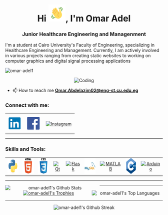 <h1 align="center">Hi <img src="https://github.com/omar-adel1/omar-adel1/blob/main/images/Wave.gif" height="55px" width="55px">, I'm Omar Adel</h1>
<h3 align="center">Junior Healthcare Engineering and Managenment</h3>
I'm a student at Cairo University's Faculty of Engineering, specializing in Healthcare Engineering and Management. Currently, I am actively involved in various projects ranging from creating static websites to working on computer graphics and digital signal processing applications

<p align="left">
  <img src="https://komarev.com/ghpvc/?username=omar-adel1&label=Profile%20views&color=0e75b6&style=flat" alt="omar-adel1" />
</p>

<p align="center"> 
  <img alt="Coding"  src="https://camo.githubusercontent.com/cae12fddd9d6982901d82580bdf321d81fb299141098ca1c2d4891870827bf17/68747470733a2f2f6d69726f2e6d656469756d2e636f6d2f6d61782f313336302f302a37513379765349765f7430696f4a2d5a2e676966">
</p>


- 📫 How to reach me **Omar.Abdelazim02@eng-st.cu.edu.eg**

<h3 align="left">Connect with me:</h3>
<table>
  <tr>
    <td style="padding: 10px;">
      <a href="https://www.linkedin.com/in/omar-adel-59b707231/" target="_blank">
        <img src="https://github.com/omar-adel1/omar-adel1/blob/main/images/linkiden.png" height="40" alt="LinkedIn">
      </a>
    </td>
    <td style="padding: 10px;">
      <a href="https://www.facebook.com/profile.php?id=100022384870774" target="_blank">
        <img src="https://github.com/omar-adel1/omar-adel1/blob/main/images/facebook.png" height="40" alt="Facebook">
      </a>
    </td>
    <td style="padding: 10px;">
      <a href="https://instagram.com/omar_adel306" target="_blank">
        <img src="https://github.com/omar-adel1/omar-adel1/blob/main/images/instagram.avif" height="50" alt="Instagram">
      </a>
    </td>
  </tr>
</table>

---

<h3 align="left">Skills and Tools:</h3>
<table>
  <tr>
    <td align="center"><a href="https://www.python.org" target="_blank" rel="noopener noreferrer"><img src="https://raw.githubusercontent.com/devicons/devicon/master/icons/python/python-original.svg" alt="Python" width="50" height="50" /></a></td>
    <td align="center"><a href="https://www.w3.org/html/" target="_blank" rel="noopener noreferrer"><img src="https://raw.githubusercontent.com/devicons/devicon/master/icons/html5/html5-original-wordmark.svg" alt="HTML5" width="50" height="50" /></a></td>
    <td align="center"><a href="https://www.w3schools.com/css/" target="_blank" rel="noopener noreferrer"><img src="https://raw.githubusercontent.com/devicons/devicon/master/icons/css3/css3-original-wordmark.svg" alt="CSS3" width="50" height="50" /></a></td>
    <td align="center"><a href="https://www.qt.io/" target="_blank" rel="noopener noreferrer"><img src="https://upload.wikimedia.org/wikipedia/commons/0/0b/Qt_logo_2016.svg" alt="Qt" width="50" height="50" /></a></td>
    <td align="center"><a href="https://flask.palletsprojects.com/" target="_blank" rel="noopener noreferrer"><img src="https://www.vectorlogo.zone/logos/pocoo_flask/pocoo_flask-icon.svg" alt="Flask" width="50" height="50" /></a></td>
    <td align="center"><a href="https://www.mysql.com/" target="_blank" rel="noopener noreferrer"><img src="https://raw.githubusercontent.com/devicons/devicon/master/icons/mysql/mysql-original-wordmark.svg" alt="MySQL" width="50" height="50" /></a></td>
    <td align="center"><a href="https://www.mathworks.com/" target="_blank" rel="noopener noreferrer"><img src="https://upload.wikimedia.org/wikipedia/commons/2/21/Matlab_Logo.png" alt="MATLAB" width="50" height="50" /></a></td>
    <td align="center"><a href="https://www.w3schools.com/cpp/" target="_blank" rel="noopener noreferrer"><img src="https://raw.githubusercontent.com/devicons/devicon/master/icons/cplusplus/cplusplus-original.svg" alt="C++" width="50" height="50" /></a></td>
    <td align="center"><a href="https://www.arduino.cc/" target="_blank" rel="noopener noreferrer"><img src="https://cdn.worldvectorlogo.com/logos/arduino-1.svg" alt="Arduino" width="50" height="50" /></a></td>
  </tr>
</table>

---

<p align="center">
  <img src="https://github-readme-stats-sigma-five.vercel.app/api?username=omar-adel1&show_icons=true&locale=en&layout=compact&icon_color=6FDA44&theme=dark&text_color=FFFFFF" alt="omar-adel1's Github Stats" style="float:left" width="60%" />
  <img src="https://github-readme-stats-sigma-five.vercel.app/api/top-langs?username=omar-adel1&show_icons=true&icon_color=6FDA44&locale=en&layout=compact&theme=dark&text_color=FFFFFF" alt="omar-adel1's Top Languages" style="float:right" width="45%" />
</p>





---

<p align="center"> 
  <a href="https://github.com/ryo-ma/github-profile-trophy">
    <img src="https://github-profile-trophy.vercel.app/?username=omar-adel1&theme=darkhub&no-frame=true&margin-w=15" alt="omar-adel1's Trophies" /></a> 
</p>


---

<p align="center">
  <img src="https://github-readme-streak-stats.herokuapp.com/?user=omar-adel1&theme=dark&hide_border=true&stroke=FFFFFF&ring=6FDA44&fire=6FDA44&currStreakLabel=FFFFFF&sideLabels=FFFFFF" alt="omar-adel1's Github Streak" />
</p>


